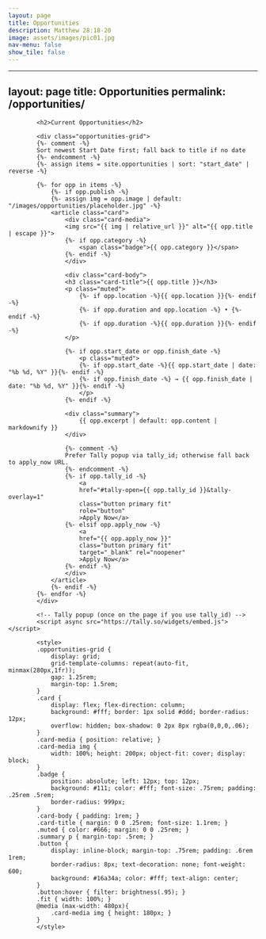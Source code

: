 ```yaml
---
layout: page
title: Opportunities
description: Matthew 28:18-20
image: assets/images/pic01.jpg
nav-menu: false
show_tile: false
---
```


---
layout: page
title: Opportunities
permalink: /opportunities/
---

			<h2>Current Opportunities</h2>

			<div class="opportunities-grid">
			{%- comment -%}
			Sort newest Start Date first; fall back to title if no date
			{%- endcomment -%}
			{%- assign items = site.opportunities | sort: "start_date" | reverse -%}

			{%- for opp in items -%}
				{%- if opp.publish -%}
				{%- assign img = opp.image | default: "/images/opportunities/placeholder.jpg" -%}
				<article class="card">
					<div class="card-media">
					<img src="{{ img | relative_url }}" alt="{{ opp.title | escape }}">
					{%- if opp.category -%}
						<span class="badge">{{ opp.category }}</span>
					{%- endif -%}
					</div>

					<div class="card-body">
					<h3 class="card-title">{{ opp.title }}</h3>
					<p class="muted">
						{%- if opp.location -%}{{ opp.location }}{%- endif -%}
						{%- if opp.duration and opp.location -%} • {%- endif -%}
						{%- if opp.duration -%}{{ opp.duration }}{%- endif -%}
					</p>

					{%- if opp.start_date or opp.finish_date -%}
						<p class="muted">
						{%- if opp.start_date -%}{{ opp.start_date | date: "%b %d, %Y" }}{%- endif -%}
						{%- if opp.finish_date -%} → {{ opp.finish_date | date: "%b %d, %Y" }}{%- endif -%}
						</p>
					{%- endif -%}

					<div class="summary">
						{{ opp.excerpt | default: opp.content | markdownify }}
					</div>

					{%- comment -%}
					Prefer Tally popup via tally_id; otherwise fall back to apply_now URL.
					{%- endcomment -%}
					{%- if opp.tally_id -%}
						<a
						href="#tally-open={{ opp.tally_id }}&tally-overlay=1"
						class="button primary fit"
						role="button"
						>Apply Now</a>
					{%- elsif opp.apply_now -%}
						<a
						href="{{ opp.apply_now }}"
						class="button primary fit"
						target="_blank" rel="noopener"
						>Apply Now</a>
					{%- endif -%}
					</div>
				</article>
				{%- endif -%}
			{%- endfor -%}
			</div>

			<!-- Tally popup (once on the page if you use tally_id) -->
			<script async src="https://tally.so/widgets/embed.js"></script>

			<style>
			.opportunities-grid {
				display: grid;
				grid-template-columns: repeat(auto-fit, minmax(280px,1fr));
				gap: 1.25rem;
				margin-top: 1.5rem;
			}
			.card {
				display: flex; flex-direction: column;
				background: #fff; border: 1px solid #ddd; border-radius: 12px;
				overflow: hidden; box-shadow: 0 2px 8px rgba(0,0,0,.06);
			}
			.card-media { position: relative; }
			.card-media img {
				width: 100%; height: 200px; object-fit: cover; display: block;
			}
			.badge {
				position: absolute; left: 12px; top: 12px;
				background: #111; color: #fff; font-size: .75rem; padding: .25rem .5rem;
				border-radius: 999px;
			}
			.card-body { padding: 1rem; }
			.card-title { margin: 0 0 .25rem; font-size: 1.1rem; }
			.muted { color: #666; margin: 0 0 .25rem; }
			.summary p { margin-top: .5rem; }
			.button {
				display: inline-block; margin-top: .75rem; padding: .6rem 1rem;
				border-radius: 8px; text-decoration: none; font-weight: 600;
				background: #16a34a; color: #fff; text-align: center;
			}
			.button:hover { filter: brightness(.95); }
			.fit { width: 100%; }
			@media (max-width: 480px){
				.card-media img { height: 180px; }
			}
			</style>
